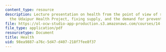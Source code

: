```yaml
---
content_type: resource
description: Lecture presentation on health from the point of view of social scientists,
  the Udaipur Health Project, fixing supply, and the demand for preventive health.
file: https://ol-ocw-studio-app-production.s3.amazonaws.com/courses/14-74-foundations-of-development-policy-spring-2009/98ea9887a76c5d47d407218f7fee8f37_MIT14_74s09_lec10.pdf
file_type: application/pdf
resourcetype: Document
title: Health
uid: 98ea9887-a76c-5d47-d407-218f7fee8f37
---
```

